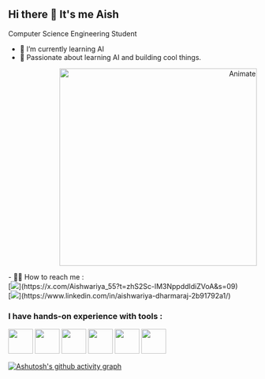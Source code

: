 ## Hi there 👋 It's me Aish

Computer Science Engineering Student 
- 🌱 I’m currently learning AI
- 🤖 Passionate about learning AI and building cool things.
<!-- Right-aligned animated GIF -->
<p align="right">
  <img src="https://github.com/user-attachments/assets/66309385-d6f5-495a-88f9-b3030e78a6ad" alt="Animate" width="400">
</p>
- 👩‍💻 How to reach me :
<br /> [<img src="https://img.shields.io/badge/Twitter-1DA1F2?style=for-the-badge&logo=twitter&logoColor=white" />](https://x.com/Aishwariya_55?t=zhS2Sc-lM3NppddIdiZVoA&s=09) <br /> [<img src="https://img.shields.io/badge/LinkedIn-0077B5?style=for-the-badge&logo=linkedin&logoColor=white" />](https://www.linkedin.com/in/aishwariya-dharmaraj-2b91792a1/) 

### I have hands-on experience with tools :
<img height="50" width="50" src="https://img.icons8.com/color/48/python--v1.png" /> <img height="50" width="50" src="https://img.icons8.com/color/48/java-coffee-cup-logo--v1.png" /> <img height="50" width="50" src="https://img.icons8.com/color/48/pycharm--v2.png" /> <img height="50" width="50" src="https://img.icons8.com/color/48/intellij-idea.png" /> <img height="50" width="50" src="https://img.icons8.com/color/48/figma--v1.png" /> <img height="50" width="50" src="https://img.icons8.com/external-tal-revivo-color-tal-revivo/48/external-react-a-javascript-library-for-building-user-interfaces-logo-color-tal-revivo.png" />

[![Ashutosh's github activity graph](https://github-readme-activity-graph.vercel.app/graph?username=AishwariyaRaj&bg_color=121212&color=ffffff&line=9afefc&point=ffffff&area=true&hide_border=true)](https://github.com/ashutosh00710/github-readme-activity-graph)
